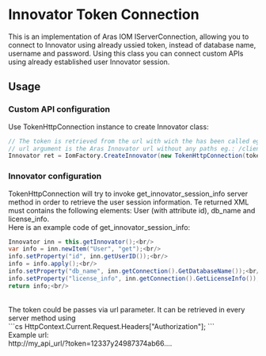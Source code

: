 # Innovator Token Connection

This is an implementation of Aras IOM IServerConnection, allowing you to connect to Innovator using already ussied token, instead of database name, username and password.
Using this class you can connect custom APIs using already established user Innovator session.

## Usage
### Custom API configuration
Use TokenHttpConnection instance to create Innovator class:
```cs
// The token is retrieved from the url with wich the has been called eg. http://my_api_url/?token=12337y24987374ab66....
// url argument is the Aras Innovator url without any paths eg.: /client, /server, oauth etc.
Innovator ret = IomFactory.CreateInnovator(new TokenHttpConnection(token, url));
```
### Innovator configuration
TokenHttpConnection will try to invoke get_innovator_session_info server method in order to retrieve the user session information. Te returned XML must contains the following elements: User (with attribute id), db_name and license_info.
<br/>
Here is an example code of get_innovator_session_info:<br/>
```cs
Innovator inn = this.getInnovator();<br/>
var info = inn.newItem("User", "get");<br/>
info.setProperty("id", inn.getUserID());<br/>
info = info.apply();<br/>
info.setProperty("db_name", inn.getConnection().GetDatabaseName());<br/>
info.setProperty("license_info", inn.getConnection().GetLicenseInfo());<br/>
return info;<br/>
```
<br/>
The token could be passes via url parameter. It can be retrieved in every server method using <br/>
```cs HttpContext.Current.Request.Headers["Authorization"]; ```
<br/>
Example url:<br/>
http://my_api_url/?token=12337y24987374ab66....
